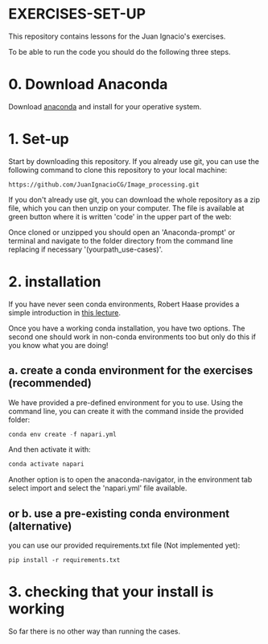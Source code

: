 # EXERCISES-SET-UP

This repository contains lessons for the Juan Ignacio's exercises. 

To be able to run the code you should do the following three steps.

# 0. Download Anaconda

Download [anaconda](https://www.anaconda.com/products/individual) and install for your operative system. 


# 1. Set-up

Start by downloading this repository. If you already use git, you can use the
following command to clone this repository to your local machine:

```
https://github.com/JuanIgnacioCG/Image_processing.git
```

If you don't already use git, you can download the whole repository as a zip
file, which you can then unzip on your computer. The file is available at green button where it is written 'code' in the upper part of the web:


Once cloned or unzipped you should open an 'Anaconda-prompt' or terminal and navigate to the folder
directory from the command line replacing if necessary '(yourpath_use-cases)'.

# 2. installation

If you have never seen conda environments, Robert 
Haase provides a simple introduction in [this lecture](https://www.youtube.com/watch?v=MOEPe9TGBK0).

Once you have a working conda installation, you have two options. The second
one should work in non-conda environments too but only do this if you know what
you are doing!

## a. create a conda environment for the exercises (recommended)

We have provided a pre-defined environment for you to use. Using the command line,
you can create it with the command inside the provided folder:

```python
conda env create -f napari.yml
```

And then activate it with:

```python
conda activate napari
```

Another option is to open the anaconda-navigator, in the environment tab select import and select the 'napari.yml' file available.

## or b. use a pre-existing conda environment (alternative)

you can use our provided requirements.txt file (Not implemented yet):

```
pip install -r requirements.txt
```


# 3. checking that your install is working

So far there is no other way than running the cases.